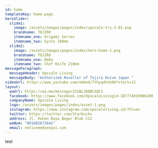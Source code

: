 ```yaml
---
id: home
templateKey: home-page
heroSlider:
  slide1:
    image: /assets/images/pages/index/upscale-try-2-01.png
    brandname: TOJIRO
    itemname_one: Origami Series
    itemname_two: Gyuto 180mm
  slide2:
    image: /assets/images/pages/index/hero-home-1.png
    brandname: TOJIRO
    itemname_one: Deba
    itemname_two: Chef Knife 210mm
messageParagraph:
  messageHeader: Upscale Living
  messageBody: "Authorized Reseller of Tojiro Knive Japan "
videoUrl: https://www.youtube.com/embed/7YhyqdVoh0U?start=12
layout:
  waUrl: https://wa.me/message/2ISBL36QBCXQC1
  facebook: https://www.facebook.com/UpscaleLivingid-107774010986200
  companyName: Upscale Living
  logo: /assets/images/pages/index/asset-1.png
  instagram: https://www.instagram.com/upscaleliving.id/?hl=en
  twitter: https://twitter.com/Starbucks
  address: Jl. Kebon Raya Bogor Blok C12
  waNum: "081682673642"
  email: noticeme@senpai.com
---
```

test